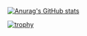 [![Anurag's GitHub stats](https://github-readme-stats.vercel.app/api?username=daigo-max)](https://github.com/anuraghazra/github-readme-stats)

[![trophy](https://github-profile-trophy.vercel.app/?username=daigo-max&theme=onedark)](https://github.com/ryo-ma/github-profile-trophy)

<!--
**daigo-max/daigo-max** is a ✨ _special_ ✨ repository because its `README.md` (this file) appears on your GitHub profile.

Here are some ideas to get you started:

- 🔭 I’m currently working on ...
- 🌱 I’m currently learning ...
- 👯 I’m looking to collaborate on ...
- 🤔 I’m looking for help with ...
- 💬 Ask me about ...
- 📫 How to reach me: ...
- 😄 Pronouns: ...
- ⚡ Fun fact: ...
-->
